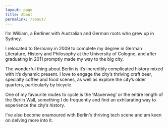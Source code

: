 ```yaml
---
layout: page
title: About
permalink: /about/
---
```

I’m William, a Berliner with Australian and German roots who grew up in Sydney.

I relocated to Germany in 2009 to complete my degree in German Literature, History and Philosophy at the University of Cologne, and after graduating in 2011 promptly made my way to the big city.

The wonderful thing about Berlin is it’s incredibly complicated history mixed with it’s dynamic present. I love to engage the city’s thriving craft beer, specialty coffee and food scenes, as well as explore the city’s older quarters, particularly by bicycle.

One of my favourite routes to cycle is the ‘Mauerweg’ or the entire length of the Berlin Wall, something I do frequently and find an exhilarating way to experience the city’s history.

I've also become enamoured with Berlin's thriving tech scene and am keen on delving more into it.
